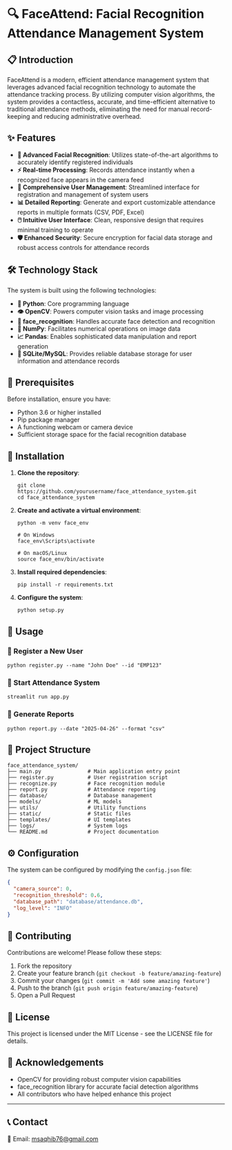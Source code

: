 # 🔍 FaceAttend: Facial Recognition Attendance Management System

## 📋 Introduction

FaceAttend is a modern, efficient attendance management system that leverages advanced facial recognition technology to automate the attendance tracking process. By utilizing computer vision algorithms, the system provides a contactless, accurate, and time-efficient alternative to traditional attendance methods, eliminating the need for manual record-keeping and reducing administrative overhead.

## ✨ Features

- **🔐 Advanced Facial Recognition**: Utilizes state-of-the-art algorithms to accurately identify registered individuals
- **⚡ Real-time Processing**: Records attendance instantly when a recognized face appears in the camera feed
- **👥 Comprehensive User Management**: Streamlined interface for registration and management of system users
- **📊 Detailed Reporting**: Generate and export customizable attendance reports in multiple formats (CSV, PDF, Excel)
- **🖱️ Intuitive User Interface**: Clean, responsive design that requires minimal training to operate
- **🛡️ Enhanced Security**: Secure encryption for facial data storage and robust access controls for attendance records

## 🛠️ Technology Stack

The system is built using the following technologies:

- **🐍 Python**: Core programming language
- **👁️ OpenCV**: Powers computer vision tasks and image processing
- **👤 face_recognition**: Handles accurate face detection and recognition
- **🔢 NumPy**: Facilitates numerical operations on image data
- **📈 Pandas**: Enables sophisticated data manipulation and report generation
- **💾 SQLite/MySQL**: Provides reliable database storage for user information and attendance records

## 📝 Prerequisites

Before installation, ensure you have:

- Python 3.6 or higher installed
- Pip package manager
- A functioning webcam or camera device
- Sufficient storage space for the facial recognition database

## 🚀 Installation

1. **Clone the repository**:
   ```
   git clone https://github.com/yourusername/face_attendance_system.git
   cd face_attendance_system
   ```

2. **Create and activate a virtual environment**:
   ```
   python -m venv face_env

   # On Windows
   face_env\Scripts\activate

   # On macOS/Linux
   source face_env/bin/activate
   ```

3. **Install required dependencies**:
   ```
   pip install -r requirements.txt
   ```

4. **Configure the system**:
   ```
   python setup.py
   ```

## 📱 Usage

### 👤 Register a New User
```
python register.py --name "John Doe" --id "EMP123"
```

### 🏁 Start Attendance System

```
streamlit run app.py
```

### 📃 Generate Reports
```
python report.py --date "2025-04-26" --format "csv"
```

## 📂 Project Structure

```
face_attendance_system/
├── main.py               # Main application entry point
├── register.py           # User registration script
├── recognize.py          # Face recognition module
├── report.py             # Attendance reporting
├── database/             # Database management
├── models/               # ML models
├── utils/                # Utility functions
├── static/               # Static files
├── templates/            # UI templates
├── logs/                 # System logs
└── README.md             # Project documentation
```

## ⚙️ Configuration

The system can be configured by modifying the `config.json` file:

```json
{
  "camera_source": 0,
  "recognition_threshold": 0.6,
  "database_path": "database/attendance.db",
  "log_level": "INFO"
}
```

## 🤝 Contributing

Contributions are welcome! Please follow these steps:

1. Fork the repository
2. Create your feature branch (`git checkout -b feature/amazing-feature`)
3. Commit your changes (`git commit -m 'Add some amazing feature'`)
4. Push to the branch (`git push origin feature/amazing-feature`)
5. Open a Pull Request

## 📜 License

This project is licensed under the MIT License - see the LICENSE file for details.

## 👏 Acknowledgements

- OpenCV for providing robust computer vision capabilities
- face_recognition library for accurate facial detection algorithms
- All contributors who have helped enhance this project

---

## 📞 Contact

📧 Email: msaqhib76@gmail.com
